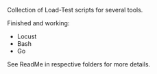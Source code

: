 Collection of Load-Test scripts for several tools.

Finished and working:
- Locust
- Bash
- Go

See ReadMe in respective folders for more details.

